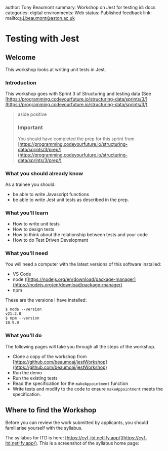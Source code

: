 author: Tony Beaumont
summary: Workshop on Jest for testing
id: docs
categories: digital 
environments: Web
status: Published
feedback link: mailto:a.j.beaumont@aston.ac.uk


# Testing with Jest

## Welcome

This workshop looks at writing unit tests in Jest.

### Introduction

This workshop goes with Sprint 3 of Structuring and testing data (See [https://programming.codeyourfuture.io/structuring-data/sprints/3/](https://programming.codeyourfuture.io/structuring-data/sprints/3/)


> aside positive
> ### Important
> 
> You should have completed the prep for this sprint from [https://programming.codeyourfuture.io/structuring-data/sprints/3/prep/](https://programming.codeyourfuture.io/structuring-data/sprints/3/prep/) 

### What you should already know

As a trainee you should:
* be able to write Javascript functions
* be able to write Jest unit tests as described in the prep.

### What you'll learn

* How to write unit tests
* How to design tests
* How to think about the relationship between tests and your code
* How to do Test Driven Development

### What you'll need

You will need a computer with the latest versions of this software installed:

* VS Code
* node ([https://nodejs.org/en/download/package-manager](https://nodejs.org/en/download/package-manager)
* npm

These are the versions I have installed:
```console
$ node --version
v21.2.0
$ npm --version
10.9.0
```


### What you'll do

The following pages will take you through all the steps of the workshop.

* Clone a copy of the workshop from [https://github.com/beaumoaj/jestWorkshop](https://github.com/beaumoaj/jestWorkshop)
* Run the demo
* Run the existing tests
* Read the specification for the `makeAppointment` function
* Write tests and modify to the code to ensure `makeAppointment` meets the specification.

## Where to find the Workshop

Before you can review the work submitted by applicants, you should familiarise yourself with the syllabus.

The syllabus for ITD is here: [https://cyf-itd.netlify.app/](https://cyf-itd.netlify.app/). This is a screenshot of the syllabus home page:<br/>


